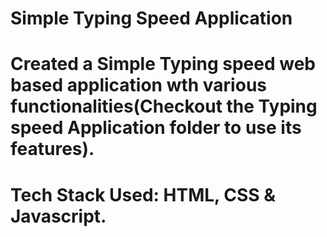 # Simple Typing Speed Application
# Created a Simple Typing speed web based application wth various functionalities(Checkout the Typing speed Application folder to use its features).
# Tech Stack Used: HTML, CSS & Javascript. 

